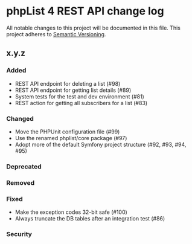 # phpList 4 REST API change log

All notable changes to this project will be documented in this file.
This project adheres to [Semantic Versioning](https://semver.org/).


## x.y.z

### Added
- REST API endpoint for deleting a list (#98)
- REST API endpoint for getting list details (#89)
- System tests for the test and dev environment (#81)
- REST action for getting all subscribers for a list (#83)

### Changed
- Move the PHPUnit configuration file (#99)
- Use the renamed phplist/core package (#97)
- Adopt more of the default Symfony project structure (#92, #93, #94, #95)

### Deprecated

### Removed

### Fixed
- Make the exception codes 32-bit safe (#100)
- Always truncate the DB tables after an integration test (#86)

### Security
